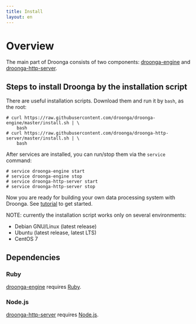 ```yaml
---
title: Install
layout: en
---
```


# Overview

The main part of Droonga consists of two components: [droonga-engine][] and [droonga-http-server][].

## Steps to install Droonga by the installation script

There are useful installation scripts.
Download them and run it by `bash`, as the root:

~~~
# curl https://raw.githubusercontent.com/droonga/droonga-engine/master/install.sh | \
    bash
# curl https://raw.githubusercontent.com/droonga/droonga-http-server/master/install.sh | \
    bash
~~~

After services are installed, you can run/stop them via the `service` command:

~~~
# service droonga-engine start
# service droonga-engine stop
# service droonga-http-server start
# service droonga-http-server stop
~~~

Now you are ready for building your own data processing system with Droonga. See [tutorial](/tutorial/) to get started.

NOTE: currently the installation script works only on several environments:

 * Debian GNU/Linux (latest release)
 * Ubuntu (latest release, latest LTS)
 * CentOS 7

## Dependencies

### Ruby

[droonga-engine][] requires [Ruby][].

### Node.js

[droonga-http-server][] requires [Node.js][].


  [Ruby]: http://www.ruby-lang.org/
  [Node.js]: http://nodejs.org/
  [droonga-engine]: https://github.com/droonga/droonga-engine
  [droonga-http-server]: https://github.com/droonga/droonga-http-server
